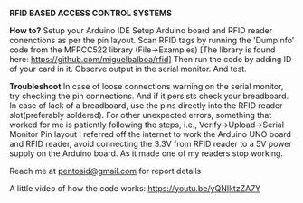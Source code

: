 **RFID BASED ACCESS CONTROL SYSTEMS**

**How to?**
  Setup your Arduino IDE
  Setup Arduino board and RFID reader conenctions as per the pin layout.
  Scan RFID tags by running the 'DumpInfo' code from the MFRCC522 library (File->Examples)
  [The library is found here: https://github.com/miguelbalboa/rfid]
  Then run the code by adding ID of your card in it.
  Observe output in the serial monitor.
  And test.

**Troubleshoot**
  In case of loose connections warning on the serial monitor, try checking the pin connections. And if it persists check your breadboard.
  In case of lack of a breadboard, use the pins directly into the RFID reader slot(preferably soldered).
  For other unexpected errors, something that worked for me is patiently following the steps, i.e., Verify->Upload->Serial Monitor
  Pin layout I referred off the internet to work the Arduino UNO board and RFID reader, avoid connecting the 3.3V from RFID reader to a 5V power supply on the Arduino board. As it made one of my readers stop working.

Reach me at pentosid@gmail.com for report details

A little video of how the code works: https://youtu.be/yQNIktzZA7Y
